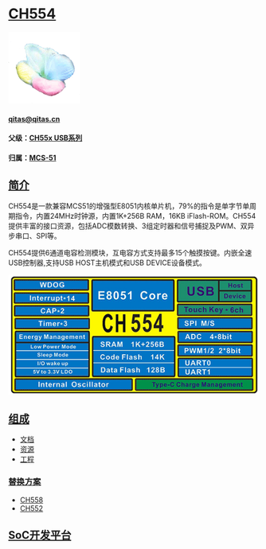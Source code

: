 ﻿# [CH554](https://github.com/sochub/CH554) 
[![sites](SoC/SoC.png)](http://www.qitas.cn) 
####  qitas@qitas.cn
#### 父级：[CH55x USB系列](https://github.com/sochub/CH55)
#### 归属：[MCS-51](https://github.com/sochub/MCS-51) 

## [简介](https://github.com/sochub/CH554/wiki)

 CH554是一款兼容MCS51的增强型E8051内核单片机，79%的指令是单字节单周期指令，内置24MHz时钟源，内置1K+256B RAM，16KB iFlash-ROM。CH554提供丰富的接口资源，包括ADC模数转换、3组定时器和信号捕捉及PWM、双异步串口、SPI等。

CH554提供6通道电容检测模块，互电容方式支持最多15个触摸按键。内嵌全速USB控制器,支持USB HOST主机模式和USB DEVICE设备模式。

[![sites](SoC/CH554.png)](http://www.wch.cn/products/CH554.html) 

## [组成](https://github.com/sochub/CH554)

- [文档](docs/)
- [资源](src/)
- [工程](project/)

### [替换方案](https://github.com/sochub/CH554)

- [CH558](https://github.com/sochub/CH558) 
- [CH552](https://github.com/sochub/CH552) 

##  [SoC开发平台](http://www.qitas.cn)  

